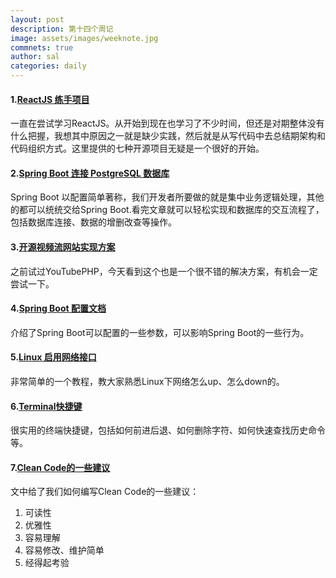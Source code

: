 ```yaml
---
layout: post
description: 第十四个周记
image: assets/images/weeknote.jpg
commnets: true
author: sal
categories: daily
---
```


#### 1.[ReactJS 练手项目](https://www.knowledgehut.com/blog/web-development/react-js-projects-for-beginners)
一直在尝试学习ReactJS。从开始到现在也学习了不少时间，但还是对期整体没有什么把握，我想其中原因之一就是缺少实践，然后就是从写代码中去总结期架构和代码组织方式。这里提供的七种开源项目无疑是一个很好的开始。

#### 2.[Spring Boot 连接 PostgreSQL 数据库](https://www.codejava.net/frameworks/spring-boot/connect-to-postgresql-database-examples)
Spring Boot 以配置简单著称，我们开发者所要做的就是集中业务逻辑处理，其他的都可以统统交给Spring Boot.看完文章就可以轻松实现和数据库的交互流程了，包括数据库连接、数据的增删改查等操作。

#### 3.[开源视频流网站实现方案](https://github.com/mediacms-io/mediacms)
之前试过YouTubePHP，今天看到这个也是一个很不错的解决方案，有机会一定尝试一下。

#### 4.[Spring Boot 配置文档](https://docs.spring.io/spring-boot/docs/current/reference/html/application-properties.html)
介绍了Spring Boot可以配置的一些参数，可以影响Spring Boot的一些行为。

#### 5.[Linux 启用网络接口](https://xie.infoq.cn/article/37d6c51ce98f0b44292e167a5?utm_source=rss&utm_medium=article)
非常简单的一个教程，教大家熟悉Linux下网络怎么up、怎么down的。

#### 6.[Terminal快捷键](https://www.redhat.com/sysadmin/shortcuts-command-line-navigation)
很实用的终端快捷键，包括如何前进后退、如何删除字符、如何快速查找历史命令等。

#### 7.[Clean Code的一些建议](https://technologywolf.net/the-top-10-tips-to-write-clean-code/)
文中给了我们如何编写Clean Code的一些建议：
 1. 可读性
 2. 优雅性
 3. 容易理解
 4. 容易修改、维护简单
 5. 经得起考验
